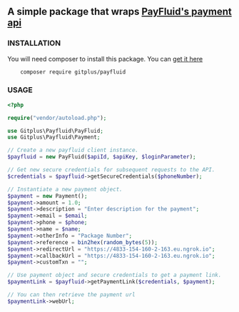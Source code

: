 ## A simple package that wraps [PayFluid's payment api](https://documenter.getpostman.com/view/1587357/SWDzdLcg#3b4e3a30-4714-4d21-a53a-1ca938618ede)

### INSTALLATION
You will need composer to install this package. You can [get it here](https://getcomposer.org/)
```bash
    composer require gitplus/payfluid
```


### USAGE

```php
<?php

require("vendor/autoload.php");

use Gitplus\Payfluid\PayFluid;
use Gitplus\Payfluid\Payment;

// Create a new payfluid client instance.
$payfluid = new PayFluid($apiId, $apiKey, $loginParameter);

// Get new secure credentials for subsequent requests to the API.
$credentials = $payfluid->getSecureCredentials($phoneNumber);

// Instantiate a new payment object.
$payment = new Payment();
$payment->amount = 1.0;
$payment->description = "Enter description for the payment";
$payment->email = $email;
$payment->phone = $phone;
$payment->name = $name;
$payment->otherInfo = "Package Number";
$payment->reference = bin2hex(random_bytes(5));
$payment->redirectUrl = "https://4833-154-160-2-163.eu.ngrok.io";
$payment->callbackUrl = "https://4833-154-160-2-163.eu.ngrok.io";
$payment->customTxn = "";

// Use payment object and secure credentials to get a payment link.
$paymentLink = $payfluid->getPaymentLink($credentials, $payment);

// You can then retrieve the payment url
$paymentLink->webUrl;
```
